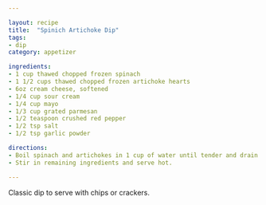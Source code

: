 ```yaml
---

layout: recipe
title:  "Spinich Artichoke Dip"
tags: 
- dip
category: appetizer

ingredients:
- 1 cup thawed chopped frozen spinach
- 1 1/2 cups thawed chopped frozen artichoke hearts
- 6oz cream cheese, softened
- 1/4 cup sour cream
- 1/4 cup mayo
- 1/3 cup grated parmesan
- 1/2 teaspoon crushed red pepper
- 1/2 tsp salt
- 1/2 tsp garlic powder

directions:
- Boil spinach and artichokes in 1 cup of water until tender and drain.  
- Stir in remaining ingredients and serve hot.

---
```


Classic dip to serve with chips or crackers.